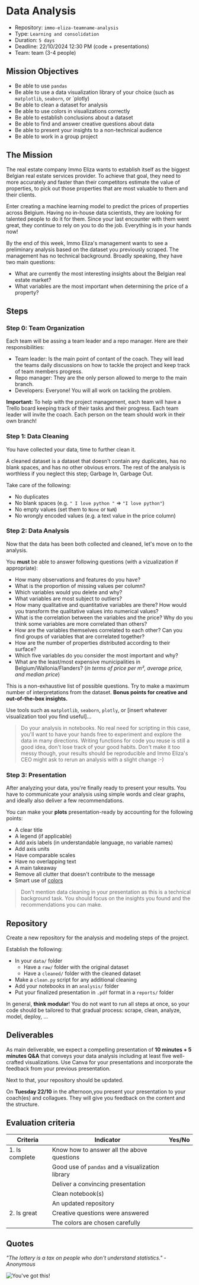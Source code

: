 
# Data Analysis

- Repository: `immo-eliza-teamname-analysis` 
- Type: `Learning and consolidation`
- Duration: `5 days`
- Deadline: 22/10/2024 12:30 PM (code + presentations)
- Team: team (3-4 people)

## Mission Objectives

- Be able to use `pandas`
- Be able to use a data visualization library of your choice (such as `matplotlib`, `seaborn`, or `plotly)
- Be able to clean a dataset for analysis
- Be able to use colors in visualizations correctly
- Be able to establish conclusions about a dataset
- Be able to find and answer creative questions about data
- Be able to present your insights to a non-technical audience
- Be able to work in a group project

## The Mission

The real estate company Immo Eliza wants to establish itself as the biggest Belgian real estate services provider. To achieve that goal, they need to more accurately and faster than their competitors estimate the value of properties, to pick out those properties that are most valuable to them and their clients.

Enter creating a machine learning model to predict the prices of properties across Belgium. Having no in-house data scientists, they are looking for talented people to do it for them. Since your last encounter with them went great, they continue to rely on you to do the job. Everything is in your hands now!

By the end of this week, Immo Eliza's management wants to see a preliminary analysis based on the dataset you previously scraped. The management has no technical background. Broadly speaking, they have two main questions: 
- What are currently the most interesting insights about the Belgian real estate market?
- What variables are the most important when determining the price of a property?

## Steps

### Step 0: Team Organization

Each team will be assing a team leader and a repo manager. Here are their responsibilities:

- Team leader: Is the main point of contant of the coach. They will lead the teams daily discussions on how to tackle the project and keep track of team members progress.
- Repo manager: They are the only person allowed to merge to the main branch. 
- Developers: Everyone! You will all work on tackling the problem.

**Important:**  To help with the project management, each team will have a Trello board keeping track of their tasks and their progress. Each team leader will invite the coach. Each person on the team should work in their own branch!

### Step 1: Data Cleaning

You have collected your data, time to further clean it.

A cleaned dataset is a dataset that doesn't contain any duplicates, has no blank spaces, and has no other obvious errors. The rest of the analysis is worthless if you neglect this step; Garbage In, Garbage Out.

Take care of the following:
- No duplicates
- No blank spaces (e.g. `" I love python "` => `"I love python"`)
- No empty values (set them to `None` or `NaN`)
- No wrongly encoded values (e.g. a text value in the price column)

### Step 2: Data Analysis

Now that the data has been both collected and cleaned, let's move on to the analysis.

You **must** be able to answer following questions (with a vizualization if appropriate):
- How many observations and features do you have?
- What is the proportion of missing values per column?
- Which variables would you delete and why?
- What variables are most subject to outliers?
- How many qualitative and quantitative variables are there? How would you transform the qualitative values into numerical values?
- What is the correlation between the variables and the price? Why do you think some variables are more correlated than others?
- How are the variables themselves correlated to each other? Can you find groups of variables that are correlated together?
- How are the number of properties distributed according to their surface?
- Which five variables do you consider the most important and why?
- What are the least/most expensive municipalities in Belgium/Wallonia/Flanders? (_in terms of price per m², average price, and median price_)

This is a non-exhaustive list of possible questions. Try to make a maximum number of interpretations from the dataset. **Bonus points for creative and out-of-the-box insights.**

Use tools such as `matplotlib`, `seaborn`, `plotly`, or [insert whatever visualization tool you find useful]...

> Do your analysis in notebooks. No real need for scripting in this case, you'll want to have your hands free to experiment and explore the data in many directions. Writing functions for code you reuse is still a good idea, don't lose track of your good habits. Don't make it too messy though, your results should be reproducible and Immo Eliza's CEO might ask to rerun an analysis with a slight change :-)

### Step 3: Presentation

After analyzing your data, you're finally ready to present your results. You have to communicate your analysis using simple words and clear graphs, and ideally also deliver a few recommendations.

You can make your **plots** presentation-ready by accounting for the following points:
- A clear title
- A legend (if applicable)
- Add axis labels (in understandable language, no variable names)
- Add axis units
- Have comparable scales
- Have no overlapping text
- A main takeaway
- Remove all clutter that doesn't contribute to the message
- Smart use of [colors](https://chartio.com/learn/charts/how-to-choose-colors-data-visualization/)

> Don't mention data cleaning in your presentation as this is a technical background task. You should focus on the insights you found and the recommendations you can make.

## Repository

Create a new repository for the analysis and modeling steps of the project.

Establish the following:
- In your `data/` folder
   - Have a `raw/` folder with the original dataset
   - Have a `cleaned/` folder with the cleaned dataset
- Make a `clean.py` script for any additional cleaning
- Add your notebooks in an `analysis/` folder
- Put your finalized presentation in `.pdf` format in a `reports/` folder

In general, **think modular**! You do not want to run all steps at once, so your code should be tailored to that gradual process: scrape, clean, analyze, model, deploy, ...

## Deliverables

As main deliverable, we expect a compelling presentation of **10 minutes + 5 minutes Q&A** that conveys your data analysis including at least five well-crafted visualizations. Use Canva for your presentations and incorporate the feedback from your previous presentation.

Next to that, your repository should be updated.

On **Tuesday 22/10** in the afternoon,you present your presentation to your coach(es) and collagues. They will give you feedback on the content and the structure.

## Evaluation criteria

| Criteria       | Indicator                                            | Yes/No |
-----------------|------------------------------------------------------| ------ |
| 1. Is complete | Know how to answer all the above questions           |        |
|                | Good use of `pandas` and a visualization library     |        |
|                | Deliver a convincing presentation                    |        |
|                | Clean notebook(s)                                    |        |
|                | An updated repository                                |        |
| 2. Is great    | Creative questions were answered                     |        |
|                | The colors are chosen carefully                      |        |

## Quotes

_"The lottery is a tax on people who don't understand statistics." - Anonymous_

![You've got this!](https://media.giphy.com/media/JrXas5ecb4FkwbFpIE/giphy.gif)

